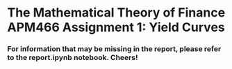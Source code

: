 # The Mathematical Theory of Finance APM466 Assignment 1: Yield Curves

### For information that may be missing in the report, please refer to the report.ipynb notebook. Cheers!
